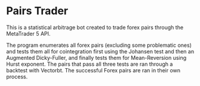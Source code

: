 # Pairs Trader

This is a statistical arbitrage bot created to trade forex pairs through the MetaTrader 5 API. 

The program enumerates all forex pairs (excluding some problematic ones) and tests them all for cointegration first using the Johansen test and then an Augmented Dicky-Fuller, and finally tests them for Mean-Reversion using Hurst exponent. The pairs that pass all three tests are ran through a backtest with Vectorbt. The successful Forex pairs are ran in their own process.
